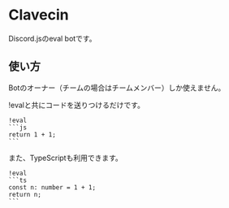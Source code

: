 # Clavecin
Discord.jsのeval botです。

## 使い方
Botのオーナー（チームの場合はチームメンバー）しか使えません。

!evalと共にコードを送りつけるだけです。
```
!eval
```js
return 1 + 1;
`​``
```
また、TypeScriptも利用できます。
```
!eval
```ts
const n: number = 1 + 1;
return n;
`​``
```
